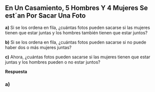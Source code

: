 ## En Un Casamiento, 5 Hombres Y 4 Mujeres Se est´an Por Sacar Una Foto

**a)** Si se los ordena en fila, ¿cuántas fotos pueden sacarse si las mujeres tienen que estar juntas y los hombres también tienen que estar juntos?

**b)** Si se los ordena en fila, ¿cuántas fotos pueden sacarse si no puede haber dos o más mujeres juntas?

**c)** Ahora, ¿cuántas fotos pueden sacarse si las mujeres tienen que estar juntas y los hombres pueden o no estar juntos?

**Respuesta**

### **a)**
